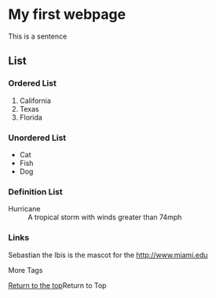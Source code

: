 <!DOCTYPE html>
<html>
<head>
	<meta charaset = “utf-8”>
	<title>Flynn</title>
</head>
	
<body>
	<h1>My first webpage</h1>
	<p> This is a sentence</p>
	
<h2>List</h2>
<h3> Ordered List</h2>
<ol>
	<li>California</li>
	<li>Texas</li>
	<li>Florida</li>
</ol>
<h3>Unordered List</h2>
<ul>
	<li>Cat</li>
	<li>Fish</li>
	<li>Dog</li>
</ul>
<h3>Definition List</h2>
<dl>
<dt>Hurricane</dt>
	<dd> A tropical storm with winds greater than 74mph</dd>
</dl>
<h3>Links</h3>
	<p>Sebastian the Ibis is the mascot for the <a href= "http://www.miami.edu">http://www.miami.edu</a><p>
More Tags
		
<a href= "index.md">Return to the top</a>Return to Top

</body>
</html>
